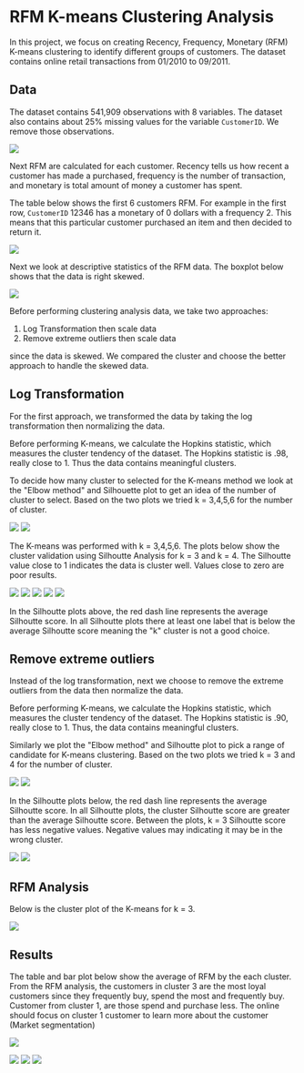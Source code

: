# RFM K-means Clustering Analysis

In this project, we focus on creating Recency, Frequency, Monetary (RFM) K-means clustering to identify different groups of customers. The dataset contains online retail transactions from 01/2010 to 09/2011. 

## Data
The dataset contains 541,909 observations with 8 variables. The dataset also contains about 25% missing values for the variable `CustomerID`. We remove those observations.   

![](./images/missing.png)

Next RFM are calculated for each customer. Recency tells us how recent a customer has made a purchased, frequency is the number of transaction, and monetary is total amount of money a customer has spent. 


The table below shows the first 6 customers RFM. For example in the first row, `CustomerID` 12346 has a monetary of 0 dollars with a frequency 2. This means that this particular customer purchased an item and then decided to return it. 

![](./images/summary_df.png)



Next we look at descriptive statistics of the RFM data. The boxplot below shows that the data is right skewed. 

![](./images/rfm_boxplot.png)


Before performing clustering analysis data, we take two approaches: 

1. Log Transformation then scale data 
2. Remove extreme outliers then scale data

since the data is skewed. We compared the cluster and choose the better approach to handle the skewed data.


## Log Transformation

For the first approach, we transformed the data by taking the log transformation then normalizing the data.

Before performing K-means, we calculate the Hopkins statistic, which measures the cluster tendency of the dataset. The  Hopkins statistic is .98, really close to 1. Thus the data contains meaningful clusters.

To decide how many cluster to selected for the K-means method we look at the "Elbow method" and Silhouette plot to get an idea of the number of cluster to select. Based on the two plots we tried k = 3,4,5,6 for the number of cluster.


![](./images/wss_log.png)
![](./images/silhouette_log.png)

The K-means was performed with k = 3,4,5,6. The plots below show the cluster validation using Silhoutte Analysis for k = 3 and k = 4. The Silhoutte value close to 1 indicates the data is cluster well. Values close to zero are poor results.

![](./images/log_val_pca_kmeans_3.png)
![](./images/log_val_pca_kmeans_4.png)
![](./images/log_val_pca_kmeans_5.png)
![](./images/log_val_pca_kmeans_6.png)
![](./images/log_val_pca_kmeans_7.png)

In the Silhoutte plots above, the red dash line represents the average Silhoutte score. In all Silhoutte plots there at least one label that is below the average Silhoutte score meaning the "k" cluster is not a good choice.

## Remove extreme outliers

Instead of the log transformation, next we choose to remove the extreme outliers from the data then normalize the data. 

Before performing K-means, we calculate the Hopkins statistic, which measures the cluster tendency of the dataset. The  Hopkins statistic is .90, really close to 1. Thus, the data contains meaningful clusters.

Similarly we plot the "Elbow method" and Silhoutte plot to pick a range of candidate for K-means clustering. Based on the two plots we tried k = 3 and 4 for the number of cluster.

![](./images/wss.png)
![](./images/silhouette.png)


In the Silhoutte plots below, the red dash line represents the average Silhoutte score. In all Silhoutte plots, the cluster Silhoutte score are greater than the average Silhoutte score. Between the plots,  k = 3 Silhoutte score has less negative values. Negative values may indicating it may be in the wrong cluster.  


![](./images/val_pca_kmeans_3.png)
![](./images/val_pca_kmeans_4.png)

## RFM Analysis

Below is the cluster plot of the K-means for k = 3.

![](./images/pca_kmeans_3.png)

## Results

The table and bar plot below show the average of RFM by the each cluster. From the RFM analysis, the customers in cluster 3 are the most loyal customers since they frequently buy, spend the most and frequently buy. Customer from cluster 1, are those spend and purchase less. The online should focus on cluster 1 customer to learn more about the customer (Market segmentation) 

![](./images/rfm_stat_cluster.png)

![](./images/rfm_kmeans3avgRecency.png)
![](./images/rfm_kmeans3avgFrequency.png)
![](./images/rfm_kmeans3avgMonetary.png)
